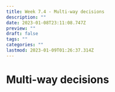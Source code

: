 ```yaml
---
title: Week 7.4 - Multi-way decisions
description: ""
date: 2023-01-08T23:11:08.747Z
preview: ""
draft: false
tags: ""
categories: ""
lastmod: 2023-01-09T01:26:37.314Z
---
```

# Multi-way decisions
